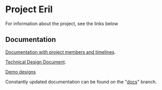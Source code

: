 # Project Eril

For information about the project, see the links below

## Documentation

[Documentation with project members and timelines](../../tree/master/docs/ProjectPlan.md).

[Technical Design Document](https://edukainuu-my.sharepoint.com/:w:/g/personal/ilkkatakala_kamk_fi/EcEa7uBOUQ1Gi0DgWoC1M0wB5g6iNabpp7acVAQEV1U5ZQ).

[Demo designs](../../tree/master/docs/demodesign.md)

Constantly updated documentation can be found on the "[docs](../../tree/docs/docs/)" branch.
